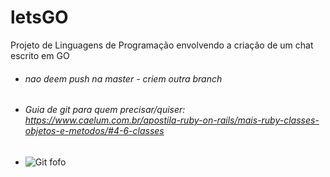 # letsGO
Projeto de Linguagens de Programação envolvendo a criação de um chat escrito em GO

* ###### *nao deem push na master - criem outra branch*

* ###### Guia de git para quem precisar/quiser: https://www.caelum.com.br/apostila-ruby-on-rails/mais-ruby-classes-objetos-e-metodos/#4-6-classes 

* ![Git fofo](https://www.naomesmo.com.br/wp-content/uploads/2015/06/cuteness.gif)